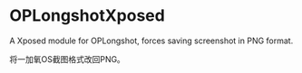 # OPLongshotXposed
A Xposed module for OPLongshot, forces saving screenshot in PNG format.

将一加氧OS截图格式改回PNG。
